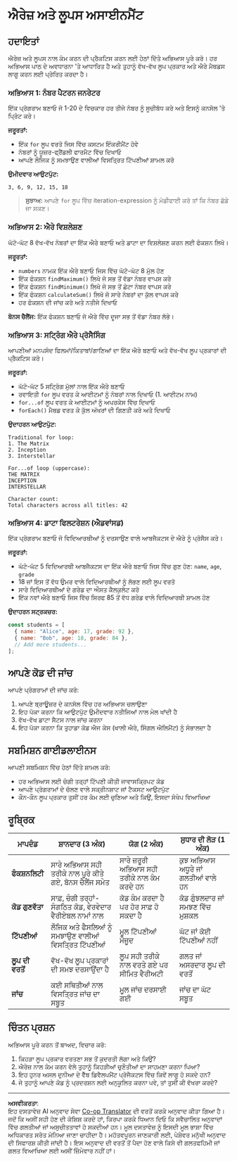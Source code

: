 <!--
CO_OP_TRANSLATOR_METADATA:
{
  "original_hash": "8abcada0534e0fb3a7556ea3c5a2a8a4",
  "translation_date": "2025-10-22T17:24:29+00:00",
  "source_file": "2-js-basics/4-arrays-loops/assignment.md",
  "language_code": "pa"
}
-->
# ਐਰੇਜ਼ ਅਤੇ ਲੂਪਸ ਅਸਾਈਨਮੈਂਟ

## ਹਦਾਇਤਾਂ

ਐਰੇਜ਼ ਅਤੇ ਲੂਪਸ ਨਾਲ ਕੰਮ ਕਰਨ ਦੀ ਪ੍ਰੈਕਟਿਸ ਕਰਨ ਲਈ ਹੇਠਾਂ ਦਿੱਤੇ ਅਭਿਆਸ ਪੂਰੇ ਕਰੋ। ਹਰ ਅਭਿਆਸ ਪਾਠ ਦੇ ਅਵਧਾਰਨਾ 'ਤੇ ਆਧਾਰਿਤ ਹੈ ਅਤੇ ਤੁਹਾਨੂੰ ਵੱਖ-ਵੱਖ ਲੂਪ ਪ੍ਰਕਾਰ ਅਤੇ ਐਰੇ ਮੈਥਡਸ ਲਾਗੂ ਕਰਨ ਲਈ ਪ੍ਰੇਰਿਤ ਕਰਦਾ ਹੈ।

### ਅਭਿਆਸ 1: ਨੰਬਰ ਪੈਟਰਨ ਜਨਰੇਟਰ
ਇੱਕ ਪ੍ਰੋਗਰਾਮ ਬਣਾਓ ਜੋ 1-20 ਦੇ ਵਿਚਕਾਰ ਹਰ ਤੀਜੇ ਨੰਬਰ ਨੂੰ ਸੂਚੀਬੱਧ ਕਰੇ ਅਤੇ ਇਸਨੂੰ ਕਨਸੋਲ 'ਤੇ ਪ੍ਰਿੰਟ ਕਰੇ।

**ਜਰੂਰਤਾਂ:**
- ਇੱਕ `for` ਲੂਪ ਵਰਤੋ ਜਿਸ ਵਿੱਚ ਕਸਟਮ ਇੰਕਰੀਮੈਂਟ ਹੋਵੇ
- ਨੰਬਰਾਂ ਨੂੰ ਯੂਜ਼ਰ-ਫ੍ਰੈਂਡਲੀ ਫਾਰਮੈਟ ਵਿੱਚ ਦਿਖਾਓ
- ਆਪਣੇ ਲੌਜਿਕ ਨੂੰ ਸਮਝਾਉਣ ਵਾਲੀਆਂ ਵਿਸਤ੍ਰਿਤ ਟਿੱਪਣੀਆਂ ਸ਼ਾਮਲ ਕਰੋ

**ਉਮੀਦਵਾਰ ਆਉਟਪੁੱਟ:**
```
3, 6, 9, 12, 15, 18
```

> **ਸੁਝਾਅ:** ਆਪਣੇ `for` ਲੂਪ ਵਿੱਚ iteration-expression ਨੂੰ ਮੋਡੀਫਾਈ ਕਰੋ ਤਾਂ ਕਿ ਨੰਬਰ ਛੱਡੇ ਜਾ ਸਕਣ।

### ਅਭਿਆਸ 2: ਐਰੇ ਵਿਸ਼ਲੇਸ਼ਣ
ਘੱਟੋ-ਘੱਟ 8 ਵੱਖ-ਵੱਖ ਨੰਬਰਾਂ ਦਾ ਇੱਕ ਐਰੇ ਬਣਾਓ ਅਤੇ ਡਾਟਾ ਦਾ ਵਿਸ਼ਲੇਸ਼ਣ ਕਰਨ ਲਈ ਫੰਕਸ਼ਨ ਲਿਖੋ।

**ਜਰੂਰਤਾਂ:**
- `numbers` ਨਾਮਕ ਇੱਕ ਐਰੇ ਬਣਾਓ ਜਿਸ ਵਿੱਚ ਘੱਟੋ-ਘੱਟ 8 ਮੁੱਲ ਹੋਣ
- ਇੱਕ ਫੰਕਸ਼ਨ `findMaximum()` ਲਿਖੋ ਜੋ ਸਭ ਤੋਂ ਵੱਡਾ ਨੰਬਰ ਵਾਪਸ ਕਰੇ
- ਇੱਕ ਫੰਕਸ਼ਨ `findMinimum()` ਲਿਖੋ ਜੋ ਸਭ ਤੋਂ ਛੋਟਾ ਨੰਬਰ ਵਾਪਸ ਕਰੇ  
- ਇੱਕ ਫੰਕਸ਼ਨ `calculateSum()` ਲਿਖੋ ਜੋ ਸਾਰੇ ਨੰਬਰਾਂ ਦਾ ਕੁੱਲ ਵਾਪਸ ਕਰੇ
- ਹਰ ਫੰਕਸ਼ਨ ਦੀ ਜਾਂਚ ਕਰੋ ਅਤੇ ਨਤੀਜੇ ਦਿਖਾਓ

**ਬੋਨਸ ਚੈਲੈਂਜ:** ਇੱਕ ਫੰਕਸ਼ਨ ਬਣਾਓ ਜੋ ਐਰੇ ਵਿੱਚ ਦੂਜਾ ਸਭ ਤੋਂ ਵੱਡਾ ਨੰਬਰ ਲੱਭੇ।

### ਅਭਿਆਸ 3: ਸਟ੍ਰਿੰਗ ਐਰੇ ਪ੍ਰੋਸੈਸਿੰਗ
ਆਪਣੀਆਂ ਮਨਪਸੰਦ ਫਿਲਮਾਂ/ਕਿਤਾਬਾਂ/ਗਾਣਿਆਂ ਦਾ ਇੱਕ ਐਰੇ ਬਣਾਓ ਅਤੇ ਵੱਖ-ਵੱਖ ਲੂਪ ਪ੍ਰਕਾਰਾਂ ਦੀ ਪ੍ਰੈਕਟਿਸ ਕਰੋ।

**ਜਰੂਰਤਾਂ:**
- ਘੱਟੋ-ਘੱਟ 5 ਸਟ੍ਰਿੰਗ ਮੁੱਲਾਂ ਨਾਲ ਇੱਕ ਐਰੇ ਬਣਾਓ
- ਰਵਾਇਤੀ `for` ਲੂਪ ਵਰਤ ਕੇ ਆਈਟਮਾਂ ਨੂੰ ਨੰਬਰਾਂ ਨਾਲ ਦਿਖਾਓ (1. ਆਈਟਮ ਨਾਮ)
- `for...of` ਲੂਪ ਵਰਤ ਕੇ ਆਈਟਮਾਂ ਨੂੰ ਅਪਰਕੇਸ ਵਿੱਚ ਦਿਖਾਓ
- `forEach()` ਮੈਥਡ ਵਰਤ ਕੇ ਕੁੱਲ ਅੱਖਰਾਂ ਦੀ ਗਿਣਤੀ ਕਰੋ ਅਤੇ ਦਿਖਾਓ

**ਉਦਾਹਰਨ ਆਉਟਪੁੱਟ:**
```
Traditional for loop:
1. The Matrix
2. Inception
3. Interstellar

For...of loop (uppercase):
THE MATRIX
INCEPTION
INTERSTELLAR

Character count:
Total characters across all titles: 42
```

### ਅਭਿਆਸ 4: ਡਾਟਾ ਫਿਲਟਰੇਸ਼ਨ (ਐਡਵਾਂਸਡ)
ਇੱਕ ਪ੍ਰੋਗਰਾਮ ਬਣਾਓ ਜੋ ਵਿਦਿਆਰਥੀਆਂ ਨੂੰ ਦਰਸਾਉਣ ਵਾਲੇ ਆਬਜੈਕਟਸ ਦੇ ਐਰੇ ਨੂੰ ਪ੍ਰੋਸੈਸ ਕਰੇ।

**ਜਰੂਰਤਾਂ:**
- ਘੱਟੋ-ਘੱਟ 5 ਵਿਦਿਆਰਥੀ ਆਬਜੈਕਟਸ ਦਾ ਇੱਕ ਐਰੇ ਬਣਾਓ ਜਿਸ ਵਿੱਚ ਗੁਣ ਹੋਣ: `name`, `age`, `grade`
- 18 ਜਾਂ ਇਸ ਤੋਂ ਵੱਧ ਉਮਰ ਵਾਲੇ ਵਿਦਿਆਰਥੀਆਂ ਨੂੰ ਲੱਭਣ ਲਈ ਲੂਪ ਵਰਤੋ
- ਸਾਰੇ ਵਿਦਿਆਰਥੀਆਂ ਦੇ ਗਰੇਡ ਦਾ ਔਸਤ ਕੈਲਕੁਲੇਟ ਕਰੋ
- ਇੱਕ ਨਵਾਂ ਐਰੇ ਬਣਾਓ ਜਿਸ ਵਿੱਚ ਸਿਰਫ 85 ਤੋਂ ਵੱਧ ਗਰੇਡ ਵਾਲੇ ਵਿਦਿਆਰਥੀ ਸ਼ਾਮਲ ਹੋਣ

**ਉਦਾਹਰਨ ਸਟ੍ਰਕਚਰ:**
```javascript
const students = [
  { name: "Alice", age: 17, grade: 92 },
  { name: "Bob", age: 18, grade: 84 },
  // Add more students...
];
```

## ਆਪਣੇ ਕੋਡ ਦੀ ਜਾਂਚ

ਆਪਣੇ ਪ੍ਰੋਗਰਾਮਾਂ ਦੀ ਜਾਂਚ ਕਰੋ:
1. ਆਪਣੇ ਬ੍ਰਾਊਜ਼ਰ ਦੇ ਕਨਸੋਲ ਵਿੱਚ ਹਰ ਅਭਿਆਸ ਚਲਾਉਣਾ
2. ਇਹ ਪੱਕਾ ਕਰਨਾ ਕਿ ਆਉਟਪੁੱਟ ਉਮੀਦਵਾਰ ਨਤੀਜਿਆਂ ਨਾਲ ਮੇਲ ਖਾਂਦੀ ਹੈ
3. ਵੱਖ-ਵੱਖ ਡਾਟਾ ਸੈਟਸ ਨਾਲ ਜਾਂਚ ਕਰਨਾ
4. ਇਹ ਪੱਕਾ ਕਰਨਾ ਕਿ ਤੁਹਾਡਾ ਕੋਡ ਐਜ ਕੇਸ (ਖਾਲੀ ਐਰੇ, ਸਿੰਗਲ ਐਲਿਮੈਂਟ) ਨੂੰ ਸੰਭਾਲਦਾ ਹੈ

## ਸਬਮਿਸ਼ਨ ਗਾਈਡਲਾਈਨਸ

ਆਪਣੀ ਸਬਮਿਸ਼ਨ ਵਿੱਚ ਹੇਠਾਂ ਦਿੱਤੇ ਸ਼ਾਮਲ ਕਰੋ:
- ਹਰ ਅਭਿਆਸ ਲਈ ਚੰਗੀ ਤਰ੍ਹਾਂ ਟਿੱਪਣੀ ਕੀਤੀ ਜਾਵਾਸਕ੍ਰਿਪਟ ਕੋਡ
- ਆਪਣੇ ਪ੍ਰੋਗਰਾਮਾਂ ਦੇ ਚੱਲਣ ਵਾਲੇ ਸਕ੍ਰੀਨਸ਼ਾਟ ਜਾਂ ਟੈਕਸਟ ਆਉਟਪੁੱਟ
- ਕੌਨ-ਕੌਨ ਲੂਪ ਪ੍ਰਕਾਰ ਤੁਸੀਂ ਹਰ ਕੰਮ ਲਈ ਚੁਣਿਆ ਅਤੇ ਕਿਉਂ, ਇਸਦਾ ਸੰਖੇਪ ਵਿਆਖਿਆ

## ਰੂਬ੍ਰਿਕ

| ਮਾਪਦੰਡ | ਸ਼ਾਨਦਾਰ (3 ਅੰਕ) | ਯੋਗ (2 ਅੰਕ) | ਸੁਧਾਰ ਦੀ ਲੋੜ (1 ਅੰਕ) |
| -------- | -------------------- | ------------------- | --------------------------- |
| **ਫੰਕਸ਼ਨਲਿਟੀ** | ਸਾਰੇ ਅਭਿਆਸ ਸਹੀ ਤਰੀਕੇ ਨਾਲ ਪੂਰੇ ਕੀਤੇ ਗਏ, ਬੋਨਸ ਚੈਲੈਂਜ ਸਮੇਤ | ਸਾਰੇ ਜ਼ਰੂਰੀ ਅਭਿਆਸ ਸਹੀ ਤਰੀਕੇ ਨਾਲ ਕੰਮ ਕਰਦੇ ਹਨ | ਕੁਝ ਅਭਿਆਸ ਅਧੂਰੇ ਜਾਂ ਗਲਤੀਆਂ ਵਾਲੇ ਹਨ |
| **ਕੋਡ ਗੁਣਵੱਤਾ** | ਸਾਫ਼, ਚੰਗੀ ਤਰ੍ਹਾਂ-ਸੰਗਠਿਤ ਕੋਡ, ਵੇਰਵੇਦਾਰ ਵੈਰੀਏਬਲ ਨਾਮਾਂ ਨਾਲ | ਕੋਡ ਕੰਮ ਕਰਦਾ ਹੈ ਪਰ ਹੋਰ ਸਾਫ਼ ਹੋ ਸਕਦਾ ਹੈ | ਕੋਡ ਗੁੰਝਲਦਾਰ ਜਾਂ ਸਮਝਣ ਵਿੱਚ ਮੁਸ਼ਕਲ |
| **ਟਿੱਪਣੀਆਂ** | ਲੌਜਿਕ ਅਤੇ ਫੈਸਲਿਆਂ ਨੂੰ ਸਮਝਾਉਣ ਵਾਲੀਆਂ ਵਿਸਤ੍ਰਿਤ ਟਿੱਪਣੀਆਂ | ਮੂਲ ਟਿੱਪਣੀਆਂ ਮੌਜੂਦ | ਘੱਟ ਜਾਂ ਕੋਈ ਟਿੱਪਣੀਆਂ ਨਹੀਂ |
| **ਲੂਪ ਦੀ ਵਰਤੋਂ** | ਵੱਖ-ਵੱਖ ਲੂਪ ਪ੍ਰਕਾਰਾਂ ਦੀ ਸਮਝ ਦਰਸਾਉਂਦਾ ਹੈ | ਲੂਪ ਸਹੀ ਤਰੀਕੇ ਨਾਲ ਵਰਤੇ ਗਏ ਪਰ ਸੀਮਿਤ ਵੈਰੀਅਟੀ | ਗਲਤ ਜਾਂ ਅਸਰਦਾਰ ਲੂਪ ਦੀ ਵਰਤੋਂ |
| **ਜਾਂਚ** | ਕਈ ਸਥਿਤੀਆਂ ਨਾਲ ਵਿਸਤ੍ਰਿਤ ਜਾਂਚ ਦਾ ਸਬੂਤ | ਮੂਲ ਜਾਂਚ ਦਰਸਾਈ ਗਈ | ਜਾਂਚ ਦਾ ਘੱਟ ਸਬੂਤ |

## ਚਿੰਤਨ ਪ੍ਰਸ਼ਨ

ਅਭਿਆਸ ਪੂਰੇ ਕਰਨ ਤੋਂ ਬਾਅਦ, ਵਿਚਾਰ ਕਰੋ:
1. ਕਿਹੜਾ ਲੂਪ ਪ੍ਰਕਾਰ ਵਰਤਣਾ ਸਭ ਤੋਂ ਕੁਦਰਤੀ ਲੱਗਾ ਅਤੇ ਕਿਉਂ?
2. ਐਰੇਜ਼ ਨਾਲ ਕੰਮ ਕਰਨ ਵੇਲੇ ਤੁਹਾਨੂੰ ਕਿਹੜੀਆਂ ਚੁਣੌਤੀਆਂ ਦਾ ਸਾਹਮਣਾ ਕਰਨਾ ਪਿਆ?
3. ਇਹ ਹੁਨਰ ਅਸਲ ਦੁਨੀਆ ਦੇ ਵੈੱਬ ਡਿਵੈਲਪਮੈਂਟ ਪ੍ਰੋਜੈਕਟਸ ਵਿੱਚ ਕਿਵੇਂ ਲਾਗੂ ਹੋ ਸਕਦੇ ਹਨ?
4. ਜੇ ਤੁਹਾਨੂੰ ਆਪਣੇ ਕੋਡ ਨੂੰ ਪ੍ਰਦਰਸ਼ਨ ਲਈ ਅਨੁਕੂਲਿਤ ਕਰਨਾ ਪਵੇ, ਤਾਂ ਤੁਸੀਂ ਕੀ ਵੱਖਰਾ ਕਰਦੇ?

---

**ਅਸਵੀਕਰਤਾ**:  
ਇਹ ਦਸਤਾਵੇਜ਼ AI ਅਨੁਵਾਦ ਸੇਵਾ [Co-op Translator](https://github.com/Azure/co-op-translator) ਦੀ ਵਰਤੋਂ ਕਰਕੇ ਅਨੁਵਾਦ ਕੀਤਾ ਗਿਆ ਹੈ। ਜਦੋਂ ਕਿ ਅਸੀਂ ਸਹੀ ਹੋਣ ਦੀ ਕੋਸ਼ਿਸ਼ ਕਰਦੇ ਹਾਂ, ਕਿਰਪਾ ਕਰਕੇ ਧਿਆਨ ਦਿਓ ਕਿ ਸਵੈਚਾਲਿਤ ਅਨੁਵਾਦਾਂ ਵਿੱਚ ਗਲਤੀਆਂ ਜਾਂ ਅਸੁਚੀਤਤਾਵਾਂ ਹੋ ਸਕਦੀਆਂ ਹਨ। ਮੂਲ ਦਸਤਾਵੇਜ਼ ਨੂੰ ਇਸਦੀ ਮੂਲ ਭਾਸ਼ਾ ਵਿੱਚ ਅਧਿਕਾਰਤ ਸਰੋਤ ਮੰਨਿਆ ਜਾਣਾ ਚਾਹੀਦਾ ਹੈ। ਮਹੱਤਵਪੂਰਨ ਜਾਣਕਾਰੀ ਲਈ, ਪੇਸ਼ੇਵਰ ਮਨੁੱਖੀ ਅਨੁਵਾਦ ਦੀ ਸਿਫਾਰਸ਼ ਕੀਤੀ ਜਾਂਦੀ ਹੈ। ਇਸ ਅਨੁਵਾਦ ਦੀ ਵਰਤੋਂ ਤੋਂ ਪੈਦਾ ਹੋਣ ਵਾਲੇ ਕਿਸੇ ਵੀ ਗਲਤਫਹਿਮੀ ਜਾਂ ਗਲਤ ਵਿਆਖਿਆ ਲਈ ਅਸੀਂ ਜ਼ਿੰਮੇਵਾਰ ਨਹੀਂ ਹਾਂ।